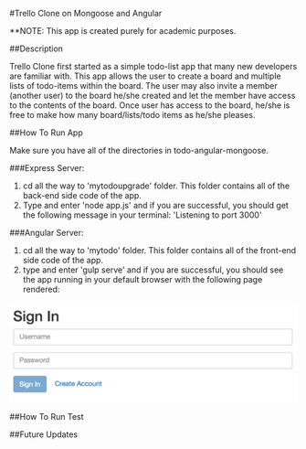 #Trello Clone on Mongoose and Angular

**NOTE: This app is created purely for academic purposes.

##Description

Trello Clone first started as a simple todo-list app that many new developers are familiar with. This app allows the user to create a board and multiple lists of todo-items within the board. The user may also invite a member (another user) to the board he/she created and let the member have access to the contents of the board. Once user has access to the board, he/she is free to make how many board/lists/todo items as he/she pleases.

##How To Run App

Make sure you have all of the directories in todo-angular-mongoose.

###Express Server:
1) cd all the way to 'mytodoupgrade' folder. This folder contains all of the back-end side code of the app.
2) Type and enter 'node app.js' and if you are successful, you should get the following message in your terminal: 'Listening to port 3000'

###Angular Server: 
1) cd all the way to 'mytodo' folder. This folder contains all of the front-end side code of the app.
2) type and enter 'gulp serve' and if you are successful, you should see the app running in your default browser with the following page rendered:

![Alt text](signin.png "Sign In Page of the App")

##How To Run Test

##Future Updates